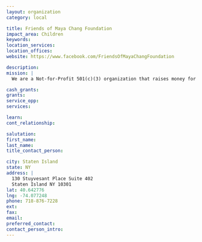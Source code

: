 ```yaml
---
layout: organization
category: local

title: Friends of Maya Chang Foundation
impact_area: Children
keywords: 
location_services: 
location_offices: 
website: https://www.facebook.com/FriendsOfMayaChangFoundation

description: 
mission: |
  We are a Not-for-Profit 501(c)(3) organization that raises money for children with varying orthopedic difficulties. All proceeds stay in our community.

cash_grants: 
grants: 
service_opp: 
services: 

learn: 
cont_relationship: 

salutation: 
first_name: 
last_name: 
title_contact_person: 

city: Staten Island
state: NY
address: |
  130 Stuyvesant Place Suite 402  
  Staten Island NY 10301
lat: 40.642776
lng: -74.077248
phone: 718-876-7228
ext: 
fax: 
email: 
preferred_contact: 
contact_person_intro: 
---
```

